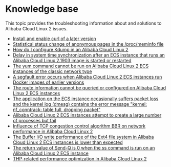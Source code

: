 # Knowledge base

This topic provides the troubleshooting information about and solutions to Alibaba Cloud Linux 2 issues.

-   [Install and enable curl of a later version]()
-   [Statistical status change of anonymous pages in the /proc/meminfo file]()
-   [How do I configure Kdump in an Alibaba Cloud Linux 2](https://www.alibabacloud.com/help/doc-detail/153912.htm)
-   [Delay in system time synchronization after an ECS instance that runs an Alibaba Cloud Linux 2.1903 image is started or restarted](https://www.alibabacloud.com/help/doc-detail/153362.htm)
-   [The yum command cannot be run on Alibaba Cloud Linux 2 ECS instances of the classic network type](https://www.alibabacloud.com/help/doc-detail/154096.htm)
-   [A segfault error occurs when Alibaba Cloud Linux 2 ECS instances run Docker images of earlier versions](https://www.alibabacloud.com/help/doc-detail/154067.htm)
-   [The route information cannot be queried or configured on Alibaba Cloud Linux 2 ECS instances](https://www.alibabacloud.com/help/doc-detail/154266.htm)
-   [The application on the ECS instance occasionally suffers packet loss and the kernel log \(dmesg\) contains the error message "kernel: nf\_conntrack: table full, dropping packet"](https://www.alibabacloud.com/help/doc-detail/154095.htm)
-   [Alibaba Cloud Linux 2 ECS instances attempt to create a large number of processes but fail](https://www.alibabacloud.com/help/doc-detail/154094.htm)
-   [Influence of TCP congestion control algorithm BBR on network performance in Alibaba Cloud Linux 2](https://www.alibabacloud.com/help/doc-detail/154097.htm)
-   [The Buffer I/O write performance of the Ext4 file system in Alibaba Cloud Linux 2 ECS instances is lower than expected](https://www.alibabacloud.com/help/doc-detail/154212.htm)
-   [The return value of Send-Q is 0 when the ss command is run on an Alibaba Cloud Linux 2 ECS instance](https://www.alibabacloud.com/help/doc-detail/154278.htm)
-   [THP-related performance optimization in Alibaba Cloud Linux 2](https://www.alibabacloud.com/help/doc-detail/161963.htm)

